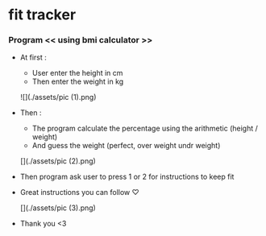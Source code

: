 # fit tracker

### Program << using bmi calculator >>

- At first :
    - User enter the height in cm
    - Then enter the weight in kg
   
    ![](./assets/pic (1).png)
   
- Then :
    - The program calculate the percentage using the arithmetic (height / weight)
    - And guess the weight (perfect, over weight  undr weight)
   
    [](./assets/pic (2).png)
   
- Then program ask user to press 1 or 2 for instructions to keep fit
- Great instructions you can follow ♡
 
    [](./assets/pic (3).png)
 
- Thank you <3

